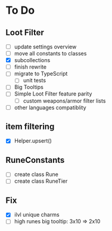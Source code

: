 # To Do

## Loot Filter
- [ ] update settings overview
- [ ] move all constants to classes
- [x] subcollections
- [ ] finish rewrite
- [ ] migrate to TypeScript
  - [ ] unit tests
- [ ] Big Tooltips
- [ ] Simple Loot Filter feature parity
  - [ ] custom weapons/armor filter lists
- [ ] other languages compatiblity

## item filtering
- [x] Helper.upsert()

## RuneConstants
- [ ] create class Rune
- [ ] create class RuneTier

## Fix
- [x] ilvl unique charms
- [ ] high runes big tooltip: 3x10 => 2x10
